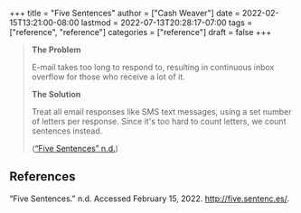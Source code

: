 +++
title = "Five Sentences"
author = ["Cash Weaver"]
date = 2022-02-15T13:21:00-08:00
lastmod = 2022-07-13T20:28:17-07:00
tags = ["reference", "reference"]
categories = ["reference"]
draft = false
+++

> ****The Problem****
>
> E-mail takes too long to respond to, resulting in continuous inbox overflow for those who receive a lot of it.
>
> ****The Solution****
>
> Treat all email responses like SMS text messages, using a set number of letters per response. Since it's too hard to count letters, we count sentences instead.
>
> (<a href="#citeproc_bib_item_1">“Five Sentences” n.d.</a>)

## References

<style>.csl-entry{text-indent: -1.5em; margin-left: 1.5em;}</style><div class="csl-bib-body">
  <div class="csl-entry"><a id="citeproc_bib_item_1"></a>“Five Sentences.” n.d. Accessed February 15, 2022. <a href="http://five.sentenc.es/">http://five.sentenc.es/</a>.</div>
</div>
